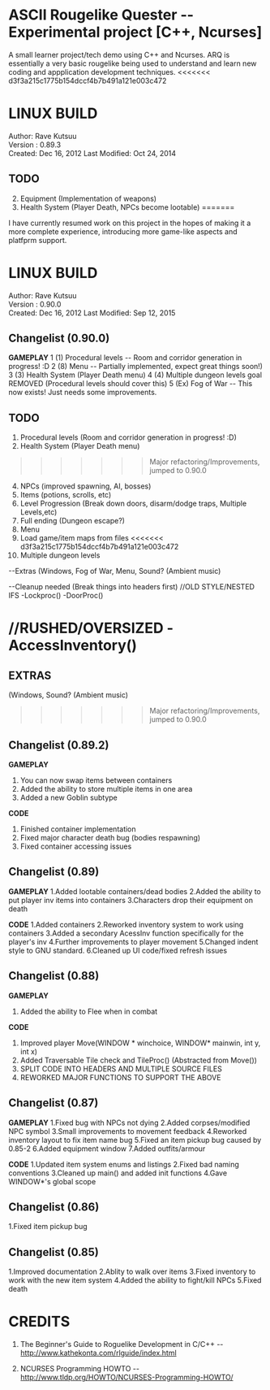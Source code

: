 ASCII Rougelike Quester -- Experimental project [C++, Ncurses]
=============================================================

A small learner project/tech demo using C++ and Ncurses. ARQ is 
essentially a very basic rougelike being used to understand and learn
 new coding and appplication development techniques.
<<<<<<< d3f3a215c1775b154dccf4b7b491a121e003c472

LINUX BUILD
===========

Author: Rave Kutsuu   
Version : 0.89.3                              
Created: Dec 16, 2012
Last Modified: Oct 24, 2014


TODO
----

2. Equipment (Implementation of weapons)
3. Health System (Player Death, NPCs become lootable)
=======
 
I have currently resumed work on this project in the hopes of making it 
a more complete experience, introducing more game-like aspects and platfprm
support.

LINUX BUILD
===========
Author: Rave Kutsuu   
Version : 0.90.0                             
Created: Dec 16, 2012
Last Modified: Sep 12, 2015

Changelist (0.90.0)
-------------------
**GAMEPLAY**
1 (1) Procedural levels -- Room and corridor generation in progress! :D
2 (8) Menu -- Partially implemented, expect great things soon!)
3 (3) Health System (Player Death menu)
4 (4) Multiple dungeon levels goal REMOVED (Procedural levels should cover this)
5 (Ex) Fog of War -- This now exists! Just needs some improvements.

TODO
----
1. Procedural levels (Room and corridor generation in progress! :D)
3. Health System (Player Death menu)
>>>>>>> Major refactoring/Improvements, jumped to 0.90.0
4. NPCs (improved spawning, AI, bosses)
5. Items (potions, scrolls, etc)
6. Level Progression (Break down doors, disarm/dodge traps,
	Multiple Levels,etc)
7. Full ending (Dungeon escape?)
8. Menu
9. Load game/item maps from files
<<<<<<< d3f3a215c1775b154dccf4b7b491a121e003c472
10. Multiple dungeon levels

--Extras (Windows, Fog of War, Menu, Sound? (Ambient music)

--Cleanup needed (Break things into headers first)
//OLD STYLE/NESTED IFS
-Lockproc()
-DoorProc()

//RUSHED/OVERSIZED
-AccessInventory()
=======

EXTRAS
------
(Windows, Sound? (Ambient music)
>>>>>>> Major refactoring/Improvements, jumped to 0.90.0

Changelist (0.89.2)
-------------------

**GAMEPLAY**
1. You can now swap items between containers
2. Added the ability to store multiple items in one area
3. Added a new Goblin subtype

**CODE**
1. Finished container implementation
2. Fixed major character death bug (bodies respawning)
3. Fixed container accessing issues

Changelist (0.89)
-----------------

**GAMEPLAY**
1.Added lootable containers/dead bodies
2.Added the ability to put player inv items into containers
3.Characters drop their equipment on death

**CODE**
1.Added containers
2.Reworked inventory system to work using containers
3.Added a secondary AcessInv function specifically for the player's inv
4.Further improvements to player movement
5.Changed indent style to GNU standard.
6.Cleaned up UI code/fixed refresh issues

Changelist (0.88)
-----------------

**GAMEPLAY**
1. Added the ability to Flee when in combat

**CODE**
1. Improved player Move(WINDOW * winchoice, WINDOW* mainwin, int y, int x)
2. Added Traversable Tile check and TileProc() (Abstracted from Move())
3. SPLIT CODE INTO HEADERS AND MULTIPLE SOURCE FILES
4. REWORKED MAJOR FUNCTIONS TO SUPPORT THE ABOVE

Changelist (0.87)
-----------------

**GAMEPLAY**
1.Fixed bug with NPCs not dying
2.Added corpses/modified NPC symbol
3.Small improvements to movement feedback
4.Reworked inventory layout to fix item name bug
5.Fixed an item pickup bug caused by 0.85-2
6.Added equipment window
7.Added outfits/armour

**CODE**
1.Updated item system enums and listings 
2.Fixed bad naming conventions
3.Cleaned up main() and added init functions
4.Gave WINDOW*'s global scope

Changelist (0.86)
-----------------

1.Fixed item pickup bug

Changelist (0.85)
-----------------

1.Improved documentation
2.Ablity to walk over items
3.Fixed inventory to work with the new item system
4.Added the ability to fight/kill NPCs
5.Fixed death

CREDITS
=======

1. The Beginner's Guide to Roguelike Development in C/C++ -- 
http://www.kathekonta.com/rlguide/index.html 

2. NCURSES Programming HOWTO --  
http://www.tldp.org/HOWTO/NCURSES-Programming-HOWTO/                      
